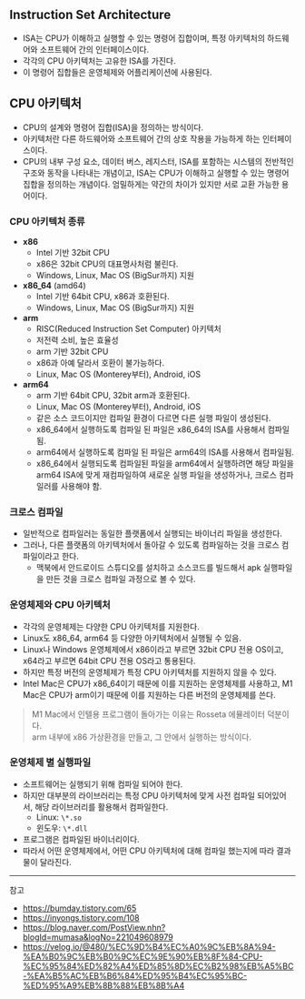 
## Instruction Set Architecture

- ISA는 CPU가 이해하고 실행할 수 있는 명령어 집합이며, 특정 아키텍처의 하드웨어와 소프트웨어 간의 인터페이스이다.
- 각각의 CPU 아키텍처는 고유한 ISA를 가진다.
- 이 명령어 집합들은 운영체제와 어플리케이션에 사용된다.

## CPU 아키텍처

- CPU의 설계와 명령어 집합(ISA)을 정의하는 방식이다.
- 아키텍처란 다른 하드웨어와 소프트웨어 간의 상호 작용을 가능하게 하는 인터페이스이다.
- CPU의 내부 구성 요소, 데이터 버스, 레지스터, ISA를 포함하는 시스템의 전반적인 구조와 동작을 나타내는 개념이고, ISA는 CPU가 이해하고 실행할 수 있는 명령어 집합을 정의하는 개념이다. 엄밀하게는 약간의 차이가 있지만 서로 교환 가능한 용어이다.

### CPU 아키텍처 종류

- **x86**
  - Intel 기반 32bit CPU
  - x86은 32bit CPU의 대표명사처럼 불린다.
  - Windows, Linux, Mac OS (BigSur까지) 지원
- **x86_64** (amd64)
  - Intel 기반 64bit CPU, x86과 호환된다.
  - Windows, Linux, Mac OS (BigSur까지) 지원
- **arm**
  - RISC(Reduced Instruction Set Computer) 아키텍처
  - 저전력 소비, 높은 효율성
  - arm 기반 32bit CPU
  - x86과 아예 달라서 호환이 불가능하다.
  - Linux, Mac OS (Monterey부터), Android, iOS
- **arm64**
  - arm 기반 64bit CPU, 32bit arm과 호환된다.
  - Linux, Mac OS (Monterey부터), Android, iOS
  - 같은 소스 코드이지만 컴파일 환경이 다르면 다른 실행 파일이 생성된다.
  - x86_64에서 실행하도록 컴파일 된 파일은 x86_64의 ISA를 사용해서 컴파일됨.
  - arm64에서 실행하도록 컴파일 된 파일은 arm64의 ISA를 사용해서 컴파일됨.
  - x86_64에서 실행되도록 컴파일된 파일을 arm64에서 실행하려면 해당 파일을 arm64 ISA에 맞게 재컴파일하여 새로운 실행 파일을 생성하거나, 크로스 컴파일러를 사용해야 함.

### 크로스 컴파일

- 일반적으로 컴파일러는 동일한 플랫폼에서 실행되는 바이너리 파일을 생성한다.
- 그러나, 다른 플랫폼의 아키텍처에서 돌아갈 수 있도록 컴파일하는 것을 크로스 컴파일이라고 한다.
  - 맥북에서 안드로이드 스튜디오를 설치하고 소스코드를 빌드해서 apk 실행파일을 만든 것을 크로스 컴파일 과정으로 볼 수 있다.
    
### 운영체제와 CPU 아키텍처

- 각각의 운영체제는 다양한 CPU 아키텍처를 지원한다.
- Linux도 x86_64, arm64 등 다양한 아키텍처에서 실행될 수 있음.
- Linux나 Windows 운영체제에서 x86이라고 부르면 32bit CPU 전용 OS이고, x64라고 부르면 64bit CPU 전용 OS라고 통용된다.
- 하지만 특정 버전의 운영체제가 특정 CPU 아키텍처를 지원하지 않을 수 있다.
- Intel Mac은 CPU가 x86_64이기 때문에 이를 지원하는 운영체제를 사용하고, M1 Mac은 CPU가 arm이기 때문에 이를 지원하는 다른 버전의 운영체제를 쓴다.

> M1 Mac에서 인텔용 프로그램이 돌아가는 이유는 Rosseta 에뮬레이터 덕분이다.<br/>
> arm 내부에 x86 가상환경을 만들고, 그 안에서 실행하는 방식이다.

### 운영체제 별 실행파일

- 소프트웨어는 실행되기 위해 컴파일 되어야 한다.
- 하지만 대부분의 라이브러리는 특정 CPU 아키텍처에 맞게 사전 컴파일 되어있어서, 해당 라이브러리를 활용해서 컴파일한다.
  - Linux: `\*.so`
  - 윈도우: `\*.dll`
- 프로그램은 컴파일된 바이너리이다.
- 따라서 어떤 운영체제에서, 어떤 CPU 아키텍처에 대해 컴파일 했는지에 따라 결과물이 달라진다.

---
참고
- https://bumday.tistory.com/65
- https://inyongs.tistory.com/108
- https://blog.naver.com/PostView.nhn?blogId=mumasa&logNo=221049608979
- https://velog.io/@480/%EC%9D%B4%EC%A0%9C%EB%8A%94-%EA%B0%9C%EB%B0%9C%EC%9E%90%EB%8F%84-CPU-%EC%95%84%ED%82%A4%ED%85%8D%EC%B2%98%EB%A5%BC-%EA%B5%AC%EB%B6%84%ED%95%B4%EC%95%BC-%ED%95%A9%EB%8B%88%EB%8B%A4

